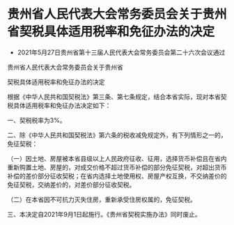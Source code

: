 # 贵州省人民代表大会常务委员会关于贵州省契税具体适用税率和免征办法的决定

- 2021年5月27日贵州省第十三届人民代表大会常务委员会第二十六次会议通过

<!-- INFO END -->

贵州省人民代表大会常务委员会关于贵州省

契税具体适用税率和免征办法的决定

根据《中华人民共和国契税法》第三条、第七条规定，结合本省实际，现对本省契税具体适用税率和免征办法决定如下：

一、契税税率为3%。

二、除《中华人民共和国契税法》第六条的税收减免规定外，有下列情形之一的，免征契税：

（一）因土地、房屋被本省县级以上人民政府征收、征用，选择货币补偿且在省内重新购置土地、房屋的，对成交价格不超过货币补偿的部分免征契税，对超出货币补偿的差价部分征收契税；在省内选择土地使用权、房屋产权互换，不交纳差价的免征契税，交纳差价的，对差价部分征收契税。

（二）在本省因不可抗力灭失住房，重新承受住房权属的，免征契税。

三、本决定自2021年9月1日起施行。《贵州省契税实施办法》同时废止。
